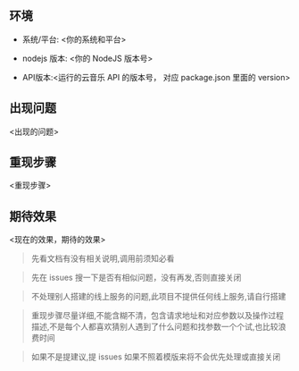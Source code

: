 ## 环境
- 系统/平台: <你的系统和平台>

- nodejs 版本: <你的 NodeJS 版本号>

- API版本:<运行的云音乐 API 的版本号， 对应 package.json 里面的 version>

## 出现问题
<出现的问题>

## 重现步骤
<重现步骤>

## 期待效果
<现在的效果，期待的效果>  



>先看文档有没有相关说明,调用前须知必看

>先在 issues 搜一下是否有相似问题，没有再发,否则直接关闭

>不处理别人搭建的线上服务的问题,此项目不提供任何线上服务,请自行搭建

>重现步骤尽量详细,不能含糊不清，包含请求地址和对应参数以及操作过程描述,不是每个人都喜欢猜别人遇到了什么问题和找参数一个个试,也比较浪费时间

>如果不是提建议,提 issues 如果不照着模版来将不会优先处理或直接关闭
